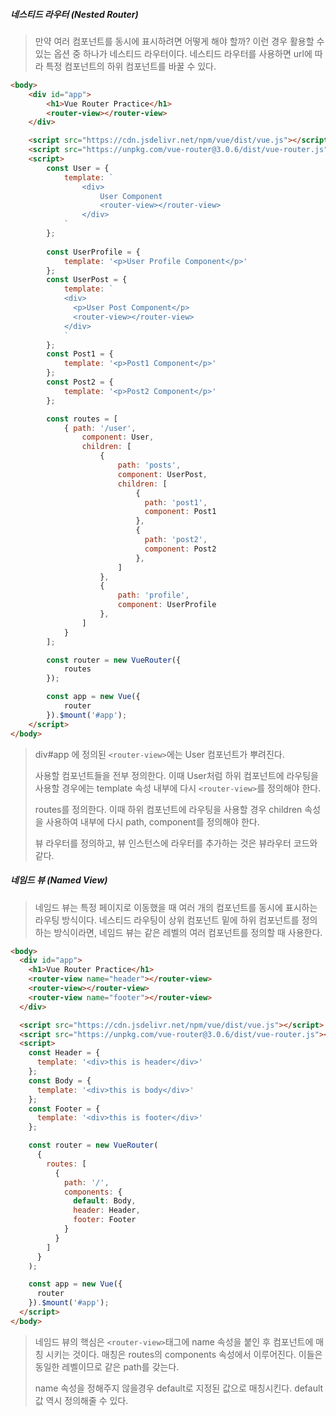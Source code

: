 ##### 네스티드 라우터 (Nested Router)

> 만약 여러 컴포넌트를 동시에 표시하려면 어떻게 해야 할까? 이런 경우 활용할 수 있는 옵션 중 하나가 네스티드 라우터이다. 네스티드 라우터를 사용하면 url에 따라 특정 컴포넌트의 하위 컴포넌트를 바꿀 수 있다.

```html
<body>
    <div id="app">
        <h1>Vue Router Practice</h1>
        <router-view></router-view>
    </div>

    <script src="https://cdn.jsdelivr.net/npm/vue/dist/vue.js"></script>
    <script src="https://unpkg.com/vue-router@3.0.6/dist/vue-router.js"></script>
    <script>
        const User = {
            template: `
                <div>
                    User Component
                    <router-view></router-view>
                </div>
            `
        };
        
        const UserProfile = {
            template: '<p>User Profile Component</p>'
        };
        const UserPost = {
            template: `
            <div>
              <p>User Post Component</p>
              <router-view></router-view>
            </div>
            `
        };
        const Post1 = {
            template: '<p>Post1 Component</p>'
        };
        const Post2 = {
            template: '<p>Post2 Component</p>'
        };

        const routes = [
            { path: '/user',
                component: User,
                children: [
                    {
                        path: 'posts',
                        component: UserPost,
                        children: [
                            { 
                              path: 'post1',
                              component: Post1
                            },
                            { 
                              path: 'post2',
                              component: Post2
                            },
                        ]
                    },
                    {
                        path: 'profile',
                        component: UserProfile
                    },
                ]
            }
        ];

        const router = new VueRouter({
            routes
        });

        const app = new Vue({
            router
        }).$mount('#app');
    </script>  
</body>
```

> div#app 에 정의된 `<router-view>`에는 User 컴포넌트가 뿌려진다.
>
> 사용할 컴포넌트들을 전부 정의한다. 이때 User처럼 하위 컴포넌트에 라우팅을 사용할 경우에는 template 속성 내부에 다시 `<router-view>`를 정의해야 한다.
>
> routes를 정의한다. 이때 하위 컴포넌트에 라우팅을 사용할 경우 children 속성을 사용하여 내부에 다시 path, component를 정의해야 한다.
>
> 뷰 라우터를 정의하고, 뷰 인스턴스에 라우터를 추가하는 것은 뷰라우터 코드와 같다.



##### 네임드 뷰 (Named View)

> 네임드 뷰는 특정 페이지로 이동했을 때 여러 개의 컴포넌트를 동시에 표시하는 라우팅 방식이다. 네스티드 라우팅이 상위 컴포넌트 밑에 하위 컴포넌트를 정의하는 방식이라면, 네임드 뷰는 같은 레벨의 여러 컴포넌트를 정의할 때 사용한다.

```html
<body>
  <div id="app">
    <h1>Vue Router Practice</h1>
    <router-view name="header"></router-view>
    <router-view></router-view>
    <router-view name="footer"></router-view>
  </div>

  <script src="https://cdn.jsdelivr.net/npm/vue/dist/vue.js"></script>
  <script src="https://unpkg.com/vue-router@3.0.6/dist/vue-router.js"></script>
  <script>
    const Header = {
      template: '<div>this is header</div>'
    };
    const Body = {
      template: '<div>this is body</div>'
    };
    const Footer = {
      template: '<div>this is footer</div>'
    };

    const router = new VueRouter(
      {
        routes: [
          {
            path: '/',
            components: {
              default: Body,
              header: Header,
              footer: Footer
            }
          }
        ]
      }
    );

    const app = new Vue({
      router
    }).$mount('#app');
  </script>  
</body>
```

> 네임드 뷰의 핵심은 `<router-view>`태그에 name 속성을 붙인 후 컴포넌트에 매칭 시키는 것이다. 매칭은 routes의 components 속성에서 이루어진다. 이들은 동일한 레벨이므로 같은 path를 갖는다.
>
> name 속성을 정해주지 않을경우 default로 지정된 값으로 매칭시킨다. default값 역시 정의해줄 수 있다.